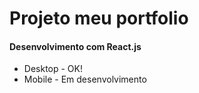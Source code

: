 # Projeto meu portfolio

#### Desenvolvimento com React.js

- Desktop - OK!
- Mobile - Em desenvolvimento


